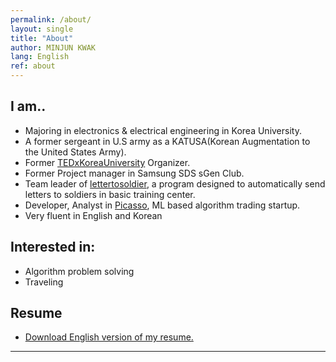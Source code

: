 ```yaml
---
permalink: /about/
layout: single
title: "About"
author: MINJUN KWAK
lang: English
ref: about
---
```


## I am..

- Majoring in electronics & electrical engineering in Korea University.
- A former sergeant in U.S army as a KATUSA(Korean Augmentation to the United States Army).
- Former [TEDxKoreaUniversity](https://www.ted.com/tedx/events?autocomplete_filter=TEDxKoreaUniversity&when=past) Organizer.
- Former Project manager in Samsung SDS sGen Club.
- Team leader of [lettertosoldier](https://minjunkwak.github.io/lettertosoldier/lettertosoldier-download/), a program designed to automatically send letters to soldiers in basic training center.
- Developer, Analyst in [Picasso](https://www.startupstation.kr/?teams=picasso), ML based algorithm trading startup.
- Very fluent in English and Korean

## Interested in:

- Algorithm problem solving
- Traveling


## Resume
- <a href="/assets/Resume_English_MINJUN.KWAK_2018_March_26.docx">Download English version of my resume.</a>
---

